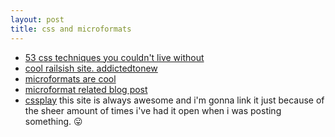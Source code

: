 ```yaml
---
layout: post
title: css and microformats
---
```


- [53 css techniques you couldn't live without](http://www.smashingmagazine.com/2007/01/19/53-css-techniques-you-couldnt-live-without/)
- [cool railsish site. addictedtonew](http://addictedtonew.com/) 
- [microformats are cool](http://microformats.org/)
- [microformat related blog post](http://errtheblog.com/post/37)
- [cssplay](http://www.cssplay.co.uk/index.html) this site is always awesome and i'm gonna link it just because of the sheer amount of times i've had it open when i was posting something. 😛
